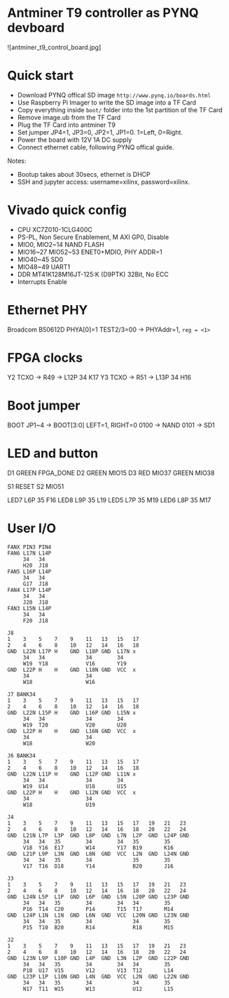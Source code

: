 # Antminer T9 controller as PYNQ devboard
![antminer_t9_control_board.jpg]

# Quick start
- Download PYNQ offical SD image `http://www.pynq.io/boards.html`
- Use Raspberry Pi Imager to write the SD image into a TF Card
- Copy everything inside `boot/` folder into the 1st partition of the TF Card
- Remove image.ub from the TF Card
- Plug the TF Card into antminer T9
- Set jumper JP4=1, JP3=0, JP2=1, JP1=0. 1=Left, 0=Right.
- Power the board with 12V 1A DC supply
- Connect ethernet cable, following PYNQ offical guide.

Notes:
- Bootup takes about 30secs, ethernet is DHCP
- SSH and jupyter access: username=xilinx, password=xilinx.

# Vivado quick config
- CPU XC7Z010-1CLG400C
- PS-PL, Non Secure Enablement, M AXI GP0, Disable
- MIO0, MIO2~14 NAND FLASH
- MIO16~27 MIO52~53 ENET0+MDIO, PHY ADDR=1
- MIO40~45 SD0
- MIO48~49 UART1
- DDR MT41K128M16JT-125:K (D9PTK) 32Bit, No ECC
- Interrupts Enable

# Ethernet PHY
Broadcom B50612D PHYA[0]=1 TEST2/3=00 -> PHYAddr=1, `reg = <1>`

# FPGA clocks
Y2 TCXO -> R49 -> L12P 34 K17
Y3 TCXO -> R51 -> L13P 34 H16

# Boot jumper
BOOT JP1~4 -> BOOT[3:0]
     LEFT=1, RIGHT=0
     0100 -> NAND
     0101 -> SD1      

# LED and button
D1 GREEN FPGA_DONE
D2 GREEN MIO15
D3 RED   MIO37
   GREEN MIO38

S1 RESET
S2 MIO51

LED7 L6P 35 F16
LED8 L9P 35 L19
LED5 L7P 35 M19
LED6 L8P 35 M17

# User I/O
```
FANX PIN3 PIN4
FAN6 L17N L14P
     34   34
     H20  J18
FAN5 L16P L14P
     34   34
     G17  J18
FAN4 L17P L14P
     34   34
     J20  J18
FAN3 L15N L14P
     34   34
     F20  J18
```

```
J8
1    3    5    7    9    11   13   15   17
2    4    6    8    10   12   14   16   18
GND  L22N L17P H    GND  L18P GND  L17N x
     34   34             34        34
     W19  Y18            V16       Y19
GND  L22P H    H    GND  L18N GND  VCC  x
     34                  34
     W18                 W16

J7 BANK34
1    3    5    7    9    11   13   15   17
2    4    6    8    10   12   14   16   18
GND  L22N L15P H    GND  L16P GND  L15N x
     34   34             34        34
     W19  T20            V20       U20
GND  L22P H    H    GND  L16N GND  VCC  x
     34                  34
     W18                 W20

J6 BANK34
1    3    5    7    9    11   13   15   17
2    4    6    8    10   12   14   16   18
GND  L22N L11P H    GND  L12P GND  L11N x
     34   34             34        34
     W19  U14            U18       U15
GND  L22P H    H    GND  L12N GND  VCC  x
     34                  34
     W18                 U19

J4
1    3    5    7    9    11   13   15   17   19   21   23
2    4    6    8    10   12   14   16   18   20   22   24
GND  L21N L7P  L3P  GND  L8P  GND  L7N  L2P  GND  L24P GND
     34   34   35        34        34   35        35
     V18  Y16  E17       W14       Y17  B19       K16
GND  L21P L9P  L3N  GND  L8N  GND  VCC  L2N  GND  L24N GND
     34   34   35        34             35        35
     V17  T16  D18       Y14            B20       J16

J3
1    3    5    7    9    11   13   15   17   19   21   23
2    4    6    8    10   12   14   16   18   20   22   24
GND  L24N L5P  L1P  GND  L6P  GND  L5N  L20P GND  L23P GND
     34   34   35        34        34   34        35
     P16  T14  C20       P14       T15  T17       M14
GND  L24P L1N  L1N  GND  L6N  GND  VCC  L20N GND  L23N GND
     34   34   35        34             34        35
     P15  T10  B20       R14            R18       M15

J2
1    3    5    7    9    11   13   15   17   19   21   23
2    4    6    8    10   12   14   16   18   20   22   24
GND  L23N L9P  L10P GND  L4P  GND  L3N  L2P  GND  L22P GND
     34   34   35        34        34   34        35
     P18  U17  V15       V12       V13  T12       L14
GND  L23P L1P  L10N GND  L4N  GND  VCC  L2N  GND  L22N GND
     34   34   35        34             34        35
     N17  T11  W15       W13            U12       L15
```
